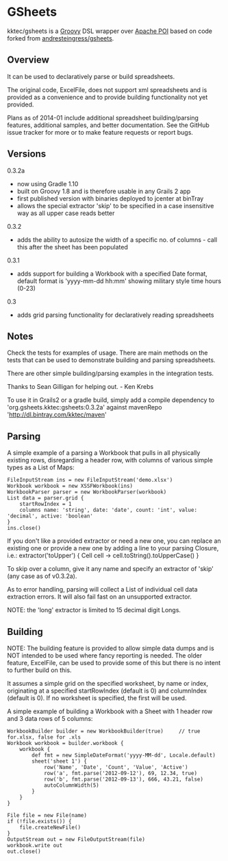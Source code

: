 GSheets
========

kktec/gsheets is a [Groovy](http://groovy.codehaus.org) DSL wrapper over [Apache POI](http://poi.apache.org) based on code forked from [andresteingress/gsheets](https://github.com/andresteingress/gsheets).

Overview
--------

It can be used to declaratively parse or build spreadsheets.

The original code, ExcelFile, does not support xml spreadsheets and is provided as a convenience and to provide building functionality not yet provided.

Plans as of 2014-01 include additional spreadsheet building/parsing features, additional samples, and better documentation.
See the GitHub issue tracker for more or to make feature requests or report bugs.



Versions
--------

0.3.2a
* now using Gradle 1.10 
* built on Groovy 1.8 and is therefore usable in any Grails 2 app
* first published version with binaries deployed to jcenter at binTray
* allows the special extractor 'skip' to be specified in a case insensitive way as all upper case reads better
 
0.3.2
* adds the ability to autosize the width of a specific no. of columns - call this after the sheet has been populated

0.3.1
* adds support for building a Workbook with a specified Date format, default format is 'yyyy-mm-dd hh:mm' showing military style time hours (0-23)

0.3
* adds grid parsing functionality for declaratively reading spreadsheets



Notes
-----

Check the tests for examples of usage. There are main methods on the tests that can be used to demonstrate building and parsing spreadsheets.

There are other simple building/parsing examples in the integration tests.

Thanks to Sean Gilligan for helping out. - Ken Krebs

To use it in Grails2 or a gradle build, simply add a compile dependency to 'org.gsheets.kktec:gsheets:0.3.2a' against mavenRepo 'http://dl.bintray.com/kktec/maven'




Parsing
-------

A simple example of a parsing a Workbook that pulls in all physically existing rows, disregarding a header row, with columns of various simple types as a List of Maps:

    FileInputStream ins = new FileInputStream('demo.xlsx')
    Workbook workbook = new XSSFWorkbook(ins)
    WorkbookParser parser = new WorkbookParser(workbook)
    List data = parser.grid {
        startRowIndex = 1
        columns name: 'string', date: 'date', count: 'int', value: 'decimal', active: 'boolean'
    }
    ins.close()

If you don't like a provided extractor or need a new one, you can replace an existing one or provide a new one by adding a line to your parsing Closure, i.e.:
    extractor('toUpper') { Cell cell -> cell.toString().toUpperCase() }
    
To skip over a column, give it any name and specify an extractor of 'skip' (any case as of v0.3.2a).

As to error handling, parsing will collect a List of individual cell data extraction errors. It will also fail fast on an unsupported extractor.

NOTE: the 'long' extractor is limited to 15 decimal digit Longs.
 
 


Building
--------

NOTE:
The building feature is provided to allow simple data dumps and is NOT intended to be used where fancy reporting is needed.
The older feature, ExcelFile, can be used to provide some of this but there is no intent to further build on this.

It assumes a simple grid on the specified worksheet, by name or index, originating at a specified startRowIndex (default is 0) and columnIndex (default is 0).
If no worksheet is specified, the first will be used. 

A simple example of building a Workbook with a Sheet with 1 header row and 3 data rows of 5 columns:

	WorkbookBuilder builder = new WorkbookBuilder(true)     // true for.xlsx, false for .xls
    Workbook workbook = builder.workbook {
        workbook {
            def fmt = new SimpleDateFormat('yyyy-MM-dd', Locale.default)
            sheet('sheet 1') {
                row('Name', 'Date', 'Count', 'Value', 'Active')
                row('a', fmt.parse('2012-09-12'), 69, 12.34, true)
                row('b', fmt.parse('2012-09-13'), 666, 43.21, false)
                autoColumnWidth(5)
            }
        }	
    }

    File file = new File(name)
    if (!file.exists()) {
        file.createNewFile()
    }
    OutputStream out = new FileOutputStream(file)
    workbook.write out
    out.close()


